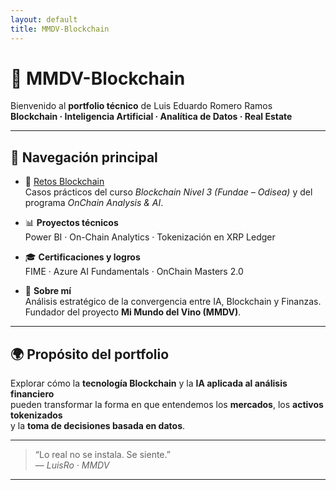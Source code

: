 ```yaml
---
layout: default
title: MMDV-Blockchain
---
```


# 🧠 MMDV-Blockchain

Bienvenido al **portfolio técnico** de Luis Eduardo Romero Ramos  
**Blockchain · Inteligencia Artificial · Analítica de Datos · Real Estate**

---

## 🚀 Navegación principal

- 🧩 [Retos Blockchain](./retos/)  
  Casos prácticos del curso *Blockchain Nivel 3 (Fundae – Odisea)* y del programa *OnChain Analysis & AI*.

- 📊 **Proyectos técnicos**  
  Power BI · On-Chain Analytics · Tokenización en XRP Ledger

- 🎓 **Certificaciones y logros**  
  FIME · Azure AI Fundamentals · OnChain Masters 2.0

- 👤 **Sobre mí**  
  Análisis estratégico de la convergencia entre IA, Blockchain y Finanzas.  
  Fundador del proyecto **Mi Mundo del Vino (MMDV)**.

---

## 🌍 Propósito del portfolio

Explorar cómo la **tecnología Blockchain** y la **IA aplicada al análisis financiero**  
pueden transformar la forma en que entendemos los **mercados**, los **activos tokenizados**  
y la **toma de decisiones basada en datos**.

---

> “Lo real no se instala. Se siente.”  
> — *LuisRo · MMDV*

---
